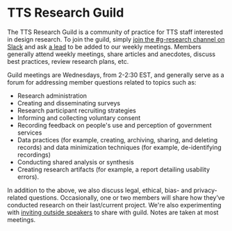 # TTS Research Guild

The TTS Research Guild is a community of practice for TTS staff interested in design research. To join the guild, simply [join the #g-research channel on Slack](https://gsa-tts.slack.com/messages/C03JK2KH8) and ask [a lead](https://docs.google.com/document/d/1HGlH1_RY0YQufSZzntMYFKzKS5X3skIriImE0M_2Kjk/edit#heading=h.ogel0f44ifru) to be added to our weekly meetings. Members generally attend weekly meetings, share articles and anecdotes, discuss best practices, review research plans, etc. 

Guild meetings are Wednesdays, from 2-2:30 EST, and generally serve as a forum for addressing member questions related to topics such as:

- Research administration
- Creating and disseminating surveys
- Research participant recruiting strategies
- Informing and collecting voluntary consent
- Recording feedback on people's use and perception of government services
- Data practices (for example, creating, archiving, sharing, and deleting records) and data minimization techniques (for example, de-identifying recordings)
- Conducting shared analysis or synthesis 
- Creating research artifacts (for example, a report detailing usability errors).

In addition to the above, we also discuss legal, ethical, bias- and privacy-related questions. Occasionally, one or two members will share how they’ve conducted research on their last/current project. We're also experimenting with [inviting outside speakers](https://github.com/18F/g-research/blob/master/speaking.md) to share with guild. Notes are taken at most meetings.
